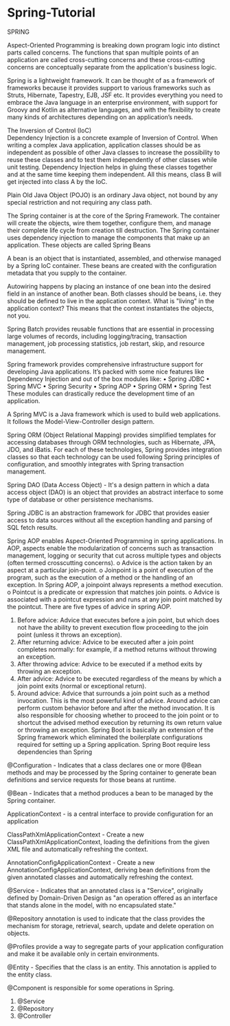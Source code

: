 # Spring-Tutorial

SPRING 

Aspect-Oriented Programming is breaking down program logic into distinct parts called concerns. The functions that span multiple points of an application are called cross-cutting concerns and these cross-cutting concerns are conceptually separate from the application's business logic.

Spring is a lightweight framework. It can be thought of as a framework of frameworks because it provides support to various frameworks such as Struts, Hibernate, Tapestry, EJB, JSF etc. It provides everything you need to embrace the Java language in an enterprise environment, with support for Groovy and Kotlin as alternative languages, and with the flexibility to create many kinds of architectures depending on an application’s needs.

The Inversion of Control (IoC)  
Dependency Injection is a concrete example of Inversion of Control. When writing a complex Java application, application classes should be as independent as possible of other Java classes to increase the possibility to reuse these classes and to test them independently of other classes while unit testing. Dependency Injection helps in gluing these classes together and at the same time keeping them independent. All this means, class B will get injected into class A by the IoC.

 Plain Old Java Object (POJO) is an ordinary Java object, not bound by any special restriction and not requiring any class path. 

The Spring container is at the core of the Spring Framework. The container will create the objects, wire them together, configure them, and manage their complete life cycle from creation till destruction. The Spring container uses dependency injection to manage the components that make up an application. These objects are called Spring Beans

A bean is an object that is instantiated, assembled, and otherwise managed by a Spring IoC container. These beans are created with the configuration metadata that you supply to the container.

Autowiring happens by placing an instance of one bean into the desired field in an instance of another bean. Both classes should be beans, i.e. they should be defined to live in the application context. What is "living" in the application context? This means that the context instantiates the objects, not you.

Spring Batch provides reusable functions that are essential in processing large volumes of records, including logging/tracing, transaction management, job processing statistics, job restart, skip, and resource management.

Spring framework provides comprehensive infrastructure support for developing Java applications. It’s packed with some nice features like Dependency Injection and out of the box modules like:
•	Spring JDBC
•	Spring MVC
•	Spring Security
•	Spring AOP
•	Spring ORM
•	Spring Test
These modules can drastically reduce the development time of an application.

A Spring MVC is a Java framework which is used to build web applications. It follows the Model-View-Controller design pattern. 

Spring ORM (Object Relational Mapping) provides simplified templates for accessing databases through ORM technologies, such as Hibernate, JPA, JDO, and iBatis. For each of these technologies, Spring provides integration classes so that each technology can be used following Spring principles of configuration, and smoothly integrates with Spring transaction management.

Spring DAO (Data Access Object) - It's a design pattern in which a data access object (DAO) is an object that provides an abstract interface to some type of database or other persistence mechanisms.

Spring JDBC is an abstraction framework for JDBC that provides easier access to data sources without all the exception handling and parsing of SQL fetch results.

Spring AOP enables Aspect-Oriented Programming in spring applications. In AOP, aspects enable the modularization of concerns such as transaction management, logging or security that cut across multiple types and objects (often termed crosscutting concerns).
o	Advice is the action taken by an aspect at a particular join-point.
o	Joinpoint is a point of execution of the program, such as the execution of a method or the handling of an exception. In Spring AOP, a joinpoint always represents a method execution.
o	Pointcut is a predicate or expression that matches join points.
o	Advice is associated with a pointcut expression and runs at any join point matched by the pointcut.
There are five types of advice in spring AOP.
1.	Before advice: Advice that executes before a join point, but which does not have the ability to prevent execution flow proceeding to the join point (unless it throws an exception).
2.	After returning advice: Advice to be executed after a join point completes normally: for example, if a method returns without throwing an exception.
3.	After throwing advice: Advice to be executed if a method exits by throwing an exception.
4.	After advice: Advice to be executed regardless of the means by which a join point exits (normal or exceptional return).
5.	Around advice: Advice that surrounds a join point such as a method invocation. This is the most powerful kind of advice. Around advice can perform custom behavior before and after the method invocation. It is also responsible for choosing whether to proceed to the join point or to shortcut the advised method execution by returning its own return value or throwing an exception.
Spring Boot is basically an extension of the Spring framework which eliminated the boilerplate configurations required for setting up a Spring application. Spring Boot require less dependencies than Spring

@Configuration - Indicates that a class declares one or more @Bean methods and may be processed by the Spring container to generate bean definitions and service requests for those beans at runtime.

@Bean - Indicates that a method produces a bean to be managed by the Spring container.

ApplicationContext - is a central interface to provide configuration for an application

ClassPathXmlApplicationContext - Create a new ClassPathXmlApplicationContext, loading the definitions from the given XML file and automatically refreshing the context.

AnnotationConfigApplicationContext - Create a new AnnotationConfigApplicationContext, deriving bean definitions from the given annotated classes and automatically refreshing the context.

@Service - Indicates that an annotated class is a "Service", originally defined by Domain-Driven Design as "an operation offered as an interface that stands alone in the model, with no encapsulated state."

@Repository annotation is used to indicate that the class provides the mechanism for storage, retrieval, search, update and delete operation on objects.

@Profiles provide a way to segregate parts of your application configuration and make it be available only in certain environments.

@Entity - Specifies that the class is an entity. This annotation is applied to the entity class.

@Component is responsible for some operations in Spring.
1.	@Service
2.	@Repository
3.	@Controller
